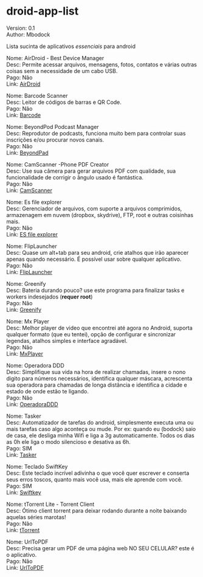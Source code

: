 droid-app-list  
==============


Version: 0.1  
Author: Mbodock


Lista sucinta de aplicativos *essenciais* para android

Nome: AirDroid - Best Device Manager  
Desc: Permite acessar arquivos, mensagens, fotos, contatos e várias outras coisas sem a necessidade de um cabo USB.  
Pago: Não  
Link: [AirDroid](https://play.google.com/store/apps/details?id=com.sand.airdroid&hl=pt_BR)

Nome: Barcode Scanner  
Desc: Leitor de códigos de barras e QR Code.  
Pago: Não  
Link: [Barcode](https://play.google.com/store/apps/details?id=com.google.zxing.client.android)

Nome: BeyondPod Podcast Manager  
Desc: Reprodutor de podcasts, funciona muito bem para controlar suas inscrições e/ou procurar novos canais.  
Pago: Não  
Link: [BeyondPad](https://play.google.com/store/apps/details?id=mobi.beyondpod)

Nome: CamScanner -Phone PDF Creator  
Desc: Use sua câmera para gerar arquivos PDF com qualidade, sua funcionalidade de corrigir o ângulo usado é fantástica.  
Pago: Não  
Link: [CamScanner](https://play.google.com/store/apps/details?id=com.intsig.camscanner)

Nome: Es file explorer  
Desc: Gerenciador de arquivos, com suporte a arquivos comprimidos, armazenagem em nuvem (dropbox, skydrive), FTP, root e outras coisinhas mais.  
Pago: Não  
Link: [ES file explorer](https://play.google.com/store/apps/details?id=com.estrongs.android.pop&hl=pt_BR)

Nome: FlipLauncher  
Desc: Quase um alt+tab para seu android, crie atalhos que irão aparecer apenas quando necessário. É possível usar sobre qualquer aplicativo.  
Pago: Não  
Link: [FlipLauncher](https://play.google.com/store/apps/details?id=com.andcreate.app.fliplauncher)

Nome: Greenify  
Desc: Bateria durando pouco? use este programa para finalizar tasks e workers indesejados (**requer root**)  
Pago: Não  
Link: [Greenify](https://play.google.com/store/apps/details?id=com.oasisfeng.greenify)

Nome: Mx Player  
Desc: Melhor player de video que encontrei até agora no Android, suporta qualquer formato (que eu tentei), opção de configurar e sincronizar legendas, atalhos simples e interface agradável.  
Pago: Não  
Link: [MxPlayer](https://play.google.com/store/apps/details?id=com.mxtech.videoplayer.ad)

Nome: Operadora DDD  
Desc: Simplifique sua vida na hora de realizar chamadas, insere o nono digito para números necessários, identifica qualquer máscara, acrescenta sua operadora para chamadas de longa distância e identifica a cidade e estado de onde estão te ligando.  
Pago: Não  
Link: [OperadoraDDD](https://play.google.com/store/apps/details?id=com.camerum.android.app.operadora)

Nome: Tasker  
Desc: Automatizador de tarefas do android, simplesmente executa uma ou mais tarefas caso algo aconteça ou mude. Por ex: quando eu (bodock) saio de casa, ele desliga minha Wifi e liga a 3g automaticamente. Todos os dias as 0h ele liga o modo silencioso e desativa as 6h.  
Pago: SIM  
Link: [Tasker](https://play.google.com/store/apps/details?id=net.dinglisch.android.taskerm)

Nome: Teclado SwiftKey  
Desc: Este teclado incrível adivinha o que você quer escrever e conserta seus erros toscos, quanto mais você usa, mais ele aprende com você.  
Pago: SIM  
Link: [Swiftkey](https://play.google.com/store/apps/details?id=com.touchtype.swiftkey)

Nome: tTorrent Lite - Torrent Client  
Desc: Ótimo client torrent para deixar rodando durante a noite baixando aquelas séries marotas!  
Pago: Não  
Link: [tTorrent](https://play.google.com/store/apps/details?id=hu.tagsoft.ttorrent.lite)

Nome: UrlToPDF  
Desc: Precisa gerar um PDF de uma página web NO SEU CELULAR? este é o aplicativo.  
Pago: Não  
Link: [UrlToPDF](https://play.google.com/store/apps/details?id=com.nop.urltopdf)